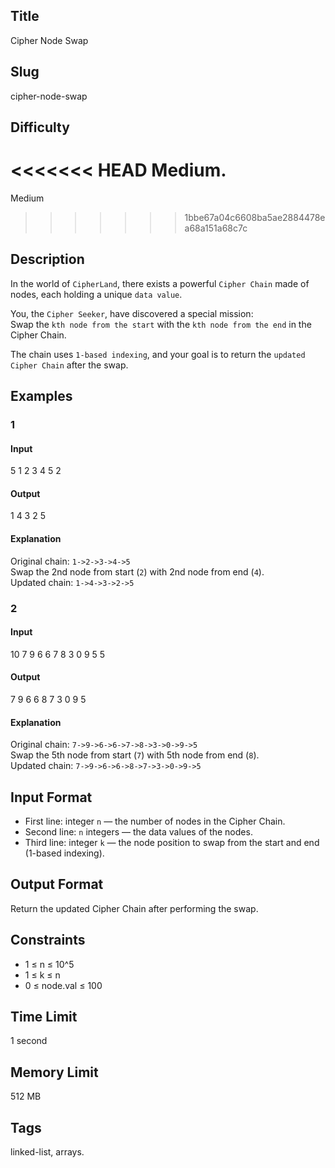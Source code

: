 ## Title

Cipher Node Swap


## Slug

cipher-node-swap

## Difficulty

<<<<<<< HEAD
Medium.
=======
Medium 
>>>>>>> 1bbe67a04c6608ba5ae2884478ea68a151a68c7c

## Description

In the world of `CipherLand`, there exists a powerful `Cipher Chain` made of nodes, each holding a unique `data value`.  

You, the `Cipher Seeker`, have discovered a special mission:  
Swap the `kth node from the start` with the `kth node from the end` in the Cipher Chain.  

The chain uses `1-based indexing`, and your goal is to return the `updated Cipher Chain` after the swap.



## Examples

### 1 

#### Input

5
1 2 3 4 5
2

#### Output

1 4 3 2 5

#### Explanation

Original chain: `1->2->3->4->5`  
Swap the 2nd node from start (`2`) with 2nd node from end (`4`).  
Updated chain: `1->4->3->2->5`


### 2

#### Input

10
7 9 6 6 7 8 3 0 9 5
5

#### Output

7 9 6 6 8 7 3 0 9 5

#### Explanation

Original chain: `7->9->6->6->7->8->3->0->9->5`  
Swap the 5th node from start (`7`) with 5th node from end (`8`).  
Updated chain: `7->9->6->6->8->7->3->0->9->5`


## Input Format  

- First line: integer `n` — the number of nodes in the Cipher Chain.  
- Second line: `n` integers — the data values of the nodes.  
- Third line: integer `k` — the node position to swap from the start and end (1-based indexing).


## Output Format  

Return the updated Cipher Chain after performing the swap.



## Constraints  

- 1 ≤ n ≤ 10^5  
- 1 ≤ k ≤ n  
- 0 ≤ node.val ≤ 100    

## Time Limit

1 second

## Memory Limit

512 MB

## Tags

linked-list, arrays.
